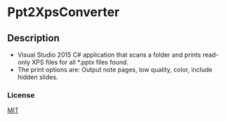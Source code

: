 # Ppt2XpsConverter
## Description
* Visual Studio 2015 C# application that scans a folder and prints read-only XPS files for all *.pptx files found.
* The print options are: Output note pages, low quality, color, include hidden slides.

### License
[MIT](http://opensource.org/licenses/MIT)
